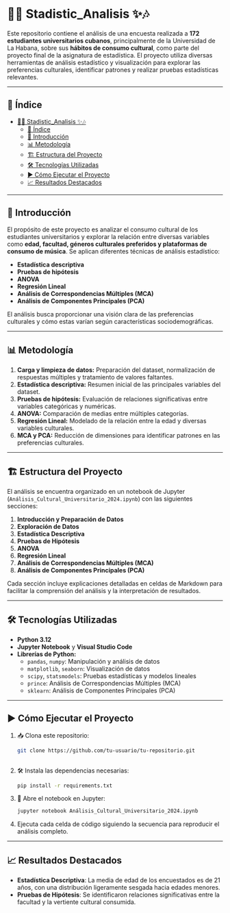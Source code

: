 # 🎨✨ Stadistic_Analisis ✨🎶

Este repositorio contiene el análisis de una encuesta realizada a **172 estudiantes universitarios cubanos**, principalmente de la Universidad de La Habana, sobre sus **hábitos de consumo cultural**, como parte del proyecto final de la asignatura de estadística. El proyecto utiliza diversas herramientas de análisis estadístico y visualización para explorar las preferencias culturales, identificar patrones y realizar pruebas estadísticas relevantes.

---

## 📖 Índice  
- [🎨✨ Stadistic\_Analisis ✨🎶](#-stadistic_analisis-)
  - [📖 Índice](#-índice)
  - [🚀 Introducción](#-introducción)
  - [📊 Metodología](#-metodología)
  - [🏗 Estructura del Proyecto](#-estructura-del-proyecto)
  - [🛠️ Tecnologías Utilizadas](#️-tecnologías-utilizadas)
  - [▶️ Cómo Ejecutar el Proyecto](#️-cómo-ejecutar-el-proyecto)
  - [📈 Resultados Destacados](#-resultados-destacados)

---

## 🚀 Introducción  
El propósito de este proyecto es analizar el consumo cultural de los estudiantes universitarios y explorar la relación entre diversas variables como **edad, facultad, géneros culturales preferidos y plataformas de consumo de música**. Se aplican diferentes técnicas de análisis estadístico:  
- **Estadística descriptiva**  
- **Pruebas de hipótesis**  
- **ANOVA**  
- **Regresión Lineal**  
- **Análisis de Correspondencias Múltiples (MCA)**  
- **Análisis de Componentes Principales (PCA)**  

El análisis busca proporcionar una visión clara de las preferencias culturales y cómo estas varían según características sociodemográficas.

---

## 📊 Metodología  
1. **Carga y limpieza de datos:** Preparación del dataset, normalización de respuestas múltiples y tratamiento de valores faltantes.  
2. **Estadística descriptiva:** Resumen inicial de las principales variables del dataset.  
3. **Pruebas de hipótesis:** Evaluación de relaciones significativas entre variables categóricas y numéricas.  
4. **ANOVA:** Comparación de medias entre múltiples categorías.  
5. **Regresión Lineal:** Modelado de la relación entre la edad y diversas variables culturales.  
6. **MCA y PCA:** Reducción de dimensiones para identificar patrones en las preferencias culturales.  

---

## 🏗 Estructura del Proyecto  
El análisis se encuentra organizado en un notebook de Jupyter (`Análisis_Cultural_Universitario_2024.ipynb`) con las siguientes secciones:  

1. **Introducción y Preparación de Datos**  
2. **Exploración de Datos**  
3. **Estadística Descriptiva**  
4. **Pruebas de Hipótesis**  
5. **ANOVA**  
6. **Regresión Lineal**  
7. **Análisis de Correspondencias Múltiples (MCA)**  
8. **Análisis de Componentes Principales (PCA)**  

Cada sección incluye explicaciones detalladas en celdas de Markdown para facilitar la comprensión del análisis y la interpretación de resultados.  

---

## 🛠️ Tecnologías Utilizadas  
- **Python 3.12**  
- **Jupyter Notebook** y **Visual Studio Code**
- **Librerías de Python:**  
  - `pandas`, `numpy`: Manipulación y análisis de datos  
  - `matplotlib`, `seaborn`: Visualización de datos  
  - `scipy`, `statsmodels`: Pruebas estadísticas y modelos lineales  
  - `prince`: Análisis de Correspondencias Múltiples (MCA)  
  - `sklearn`: Análisis de Componentes Principales (PCA)  

---

## ▶️ Cómo Ejecutar el Proyecto  
1. 📥 Clona este repositorio:  
   ```bash
   git clone https://github.com/tu-usuario/tu-repositorio.git
    
2. 🛠 Instala las dependencias necesarias:
    ```bash
    pip install -r requirements.txt

3. 🔧 Abre el notebook en Jupyter:
   ```bash
   jupyter notebook Análisis_Cultural_Universitario_2024.ipynb

4. Ejecuta cada celda de código siguiendo la secuencia para reproducir el análisis completo.

--- 

## 📈 Resultados Destacados

- **Estadística Descriptiva**: La media de edad de los encuestados es de 21 años, con una distribución ligeramente sesgada hacia edades menores.
- **Pruebas de Hipótesis**: Se identificaron relaciones significativas entre la facultad y la vertiente cultural consumida.
